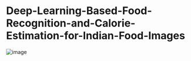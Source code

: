 # Deep-Learning-Based-Food-Recognition-and-Calorie-Estimation-for-Indian-Food-Images

![image](https://github.com/Yogeshpvt/Deep-Learning-Based-Food-Recognition-and-Calorie-Estimation-for-Indian-Food-Images/assets/87895840/a756ae7c-a01c-424a-8ab0-15b90f796304)

